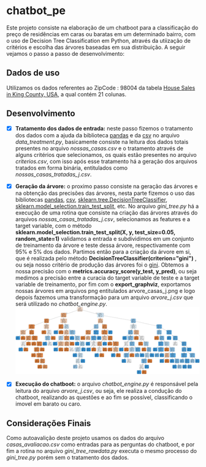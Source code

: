 # chatbot_pe


Este projeto consiste na elaboração de um chatboot para a classificação do preço de residências em caras ou baratas em um determinado bairro, com o uso de Decision Tree 
Classification em Python, através da utiização de critérios e escolha das árvores baseadas em sua distribuição. A seguir vejamos o passo a passo de desenvolvimento:

## Dados de uso

Utilizamos os dados referentes ao ZipCode : 98004 da tabela [House Sales in King County, USA](https://www.kaggle.com/harlfoxem/housesalesprediction), a qual contém 21 colunas.

## Desenvolvimento

- [X] **Tratamento dos dados de entrada:**
neste passo fizemos o tratamento dos dados com a ajuda da biblioteca [pandas](https://pandas.pydata.org/docs/user_guide/index.html) e da [csv](https://docs.python.org/pt-br/3/library/csv.html) no arquivo *data_treatment.py*, basicamente consiste na leitura dos dados totais presentes no arquivo *nossas_casas.csv* e o tratamento através de alguns critérios que selecionamos, os quais estão presentes no arquivo *criterios.csv*, com isso após esse tratamento há a geração dos arquivos tratados em forma binária, entitulados como *nossas_casas_tratadas_j.csv*.

- [X] **Geração da árvore:**
o proximo passo consiste na geração das árvores e na obtenção das precisões das árvores, nesta parte fizemos o uso das bibliotecas [pandas](https://pandas.pydata.org/docs/user_guide/index.html), [csv](https://docs.python.org/pt-br/3/library/csv.html), [sklearn.tree.DecisionTreeClassifier](https://scikit-learn.org/stable/modules/generated/sklearn.tree.DecisionTreeClassifier.html), [sklearn.model_selection.train_test_split](https://scikit-learn.org/stable/modules/generated/sklearn.model_selection.train_test_split.html), etc. No arquivo *gini_tree.py* há a execução de uma rotina que consiste  na criação das árvores através do arquivos *nossas_casas_tratadas_j.csv*, selecionamos as features e a target variable, com o  método **sklearn.model_selection.train_test_split(X, y, test_size=0.05, random_state=1)** validamos a entrada e subdividimos em um conjunto de treinamento da árvore e teste dessa árvore, respectivamente com 95% e 5% dos dados. Partimos então para a criação da árvore em si, que é realizada pelo método **DecisionTreeClassifier(criterion="gini")** , ou seja nosso critério de produção das árvores foi o [gini](https://www.unine.ch/files/live/sites/imi/files/shared/documents/papers/Gini_index_fulltext.pdf). Obtemos a nossa precisão com o **metrics.accuracy_score(y_test, y_pred)**, ou seja medimos a precisão entre a curacia do target variable de teste e a target variable de treinamento, por fim com o **export_graphviz**, exportamos nossas árvores em arquivos png entitulados arvore_casas_j.png e logo depois fazemos uma transformação para um arquivo *arvore_j.csv* que será utilizado no *chatbot_engine.py*.
![](arvore_casas_2.png)

- [X] **Execução do chatboot:**
o arquivo *chatbot_engine.py* é responsável pela leitura do arquivo *arvore_j.csv*, ou seja, ele realiza a condução do chatboot, realizando as questões e ao fim se possível, classificando o imovel em barato ou caro.

## Considerações Finais
Como autoavalição deste projeto usamos os dados do arquivo *casas_avaliacao.csv* como entradas para as perguntas do chatboot, e por fim a rotina no arquivo *gini_tree_rawdata.py* executa o mesmo processo do *gini_tree.py* porém sem o tratamento dos dados.
